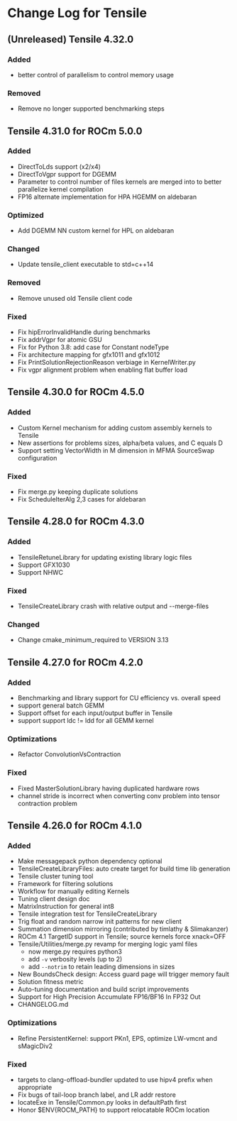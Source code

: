 # Change Log for Tensile

## (Unreleased) Tensile 4.32.0
### Added
- better control of parallelism to control memory usage
### Removed
- Remove no longer supported benchmarking steps

## Tensile 4.31.0 for ROCm 5.0.0
### Added
- DirectToLds support (x2/x4)
- DirectToVgpr support for DGEMM
- Parameter to control number of files kernels are merged into to better parallelize kernel compilation
- FP16 alternate implementation for HPA HGEMM on aldebaran
### Optimized
- Add DGEMM NN custom kernel for HPL on aldebaran
### Changed
- Update tensile_client executable to std=c++14
### Removed
- Remove unused old Tensile client code
### Fixed
- Fix hipErrorInvalidHandle during benchmarks
- Fix addrVgpr for atomic GSU
- Fix for Python 3.8: add case for Constant nodeType
- Fix architecture mapping for gfx1011 and gfx1012
- Fix PrintSolutionRejectionReason verbiage in KernelWriter.py
- Fix vgpr alignment problem when enabling flat buffer load

## Tensile 4.30.0 for ROCm 4.5.0
### Added
- Custom Kernel mechanism for adding custom assembly kernels to Tensile
- New assertions for problems sizes, alpha/beta values, and C equals D
- Support setting VectorWidth in M dimension in MFMA SourceSwap configuration
### Fixed
- Fix merge.py keeping duplicate solutions
- Fix ScheduleIterAlg 2,3 cases for aldebaran

## Tensile 4.28.0 for ROCm 4.3.0
### Added
- TensileRetuneLibrary for updating existing library logic files
- Support GFX1030
- Support NHWC

### Fixed
- TensileCreateLibrary crash with relative output and --merge-files

### Changed
- Change cmake_minimum_required to VERSION 3.13

## Tensile 4.27.0 for ROCm 4.2.0
### Added
- Benchmarking and library support for CU efficiency vs. overall speed
- support general batch GEMM
- Support offset for each input/output buffer in Tensile
- support support ldc != ldd for all GEMM kernel

### Optimizations
- Refactor ConvolutionVsContraction

### Fixed
- Fixed MasterSolutionLibrary having duplicated hardware rows
- channel stride is incorrect when converting conv problem into tensor contraction problem

## Tensile 4.26.0 for ROCm 4.1.0
### Added
- Make messagepack python dependency optional
- TensileCreateLibraryFiles: auto create target for build time lib generation
- Tensile cluster tuning tool
- Framework for filtering solutions
- Workflow for manually editing Kernels
- Tuning client design doc
- MatrixInstruction for general int8
- Tensile integration test for TensileCreateLibrary
- Trig float and random narrow init patterns for new client
- Summation dimension mirroring (contributed by timlathy & Slimakanzer)
- ROCm 4.1 TargetID support in Tensile; source kernels force xnack=OFF
- Tensile/Utilities/merge.py revamp for merging logic yaml files
  - now merge.py requires python3
  - add `-v` verbosity levels (up to 2)
  - add `--notrim` to retain leading dimensions in sizes
- New BoundsCheck design: Access guard page will trigger memory fault
- Solution fitness metric
- Auto-tuning documentation and build script improvements
- Support for High Precision Accumulate FP16/BF16 In FP32 Out
- CHANGELOG.md

### Optimizations
- Refine PersistentKernel: support PKn1, EPS, optimize LW-vmcnt and sMagicDiv2

### Fixed
- targets to clang-offload-bundler updated to use hipv4 prefix when appropriate
- Fix bugs of tail-loop branch label, and LR addr restore
- locateExe in Tensile/Common.py looks in defaultPath first
- Honor $ENV{ROCM_PATH} to support relocatable ROCm location
